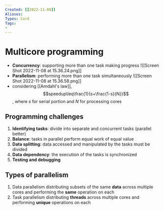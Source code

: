 ```yaml
---
Created: [[2022-11-08]]
Aliases: 
Types: Card
Tags: 
- 
---
```

# Multicore programming
- **Concurrency**: supporting more than one task making progress
![[Screen Shot 2022-11-08 at 15.36.24.png]]
- **Parallelism**: performing more than one task simultaneously
![[Screen Shot 2022-11-08 at 15.36.58.png]]
- considering [[Amdahl's law]], 
$$speedup\leq\frac{1}{s+\frac{1-s}{N}}$$
, where $s$ for serial portion and $N$ for processing cores

## Programming challenges
1. **Identifying tasks**: divide into separate and concurrent tasks (parallel better)
2. **Balance**: tasks in parallel perform equal work of equal value
3. **Data splitting**: data accessed and manipulated by the tasks must be divided
4. **Data dependency**: the execution of the tasks is synchronized
5. **Testing and debugging**

## Types of parallelism
1. Data parallelism
	distributing subsets of the same **data** across multiple cores 
	and performing the **same** operation on each
2. Task parallelism
	distributing **threads** across multiple cores 
	and performing **unique** operations on each